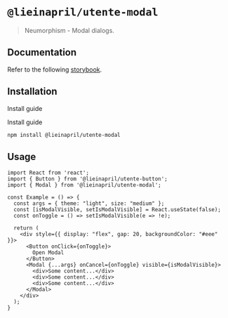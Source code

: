 # `@lieinapril/utente-modal`

> Neumorphism - Modal dialogs.

## Documentation

Refer to the following [storybook](https://lordono.github.io/utente/).

## Installation

Install guide

Install guide

```bash
npm install @lieinapril/utente-modal
```

## Usage

```JSX
import React from 'react';
import { Button } from '@lieinapril/utente-button';
import { Modal } from '@lieinapril/utente-modal';

const Example = () => {
  const args = { theme: "light", size: "medium" };
  const [isModalVisible, setIsModalVisible] = React.useState(false);
  const onToggle = () => setIsModalVisible(e => !e);

  return (
    <div style={{ display: "flex", gap: 20, backgroundColor: "#eee" }}>
      <Button onClick={onToggle}>
        Open Modal
      </Button>
      <Modal {...args} onCancel={onToggle} visible={isModalVisible}>
        <div>Some content...</div>
        <div>Some content...</div>
        <div>Some content...</div>
      </Modal>
    </div>
  );
}
```
